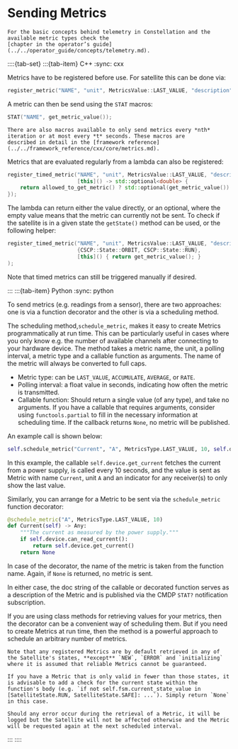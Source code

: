 # Sending Metrics

```{seealso}
For the basic concepts behind telemetry in Constellation and the available metric types check the
[chapter in the operator’s guide](../../operator_guide/concepts/telemetry.md).
```

::::{tab-set}
:::{tab-item} C++
:sync: cxx

Metrics have to be registered before use. For satellite this can be done via:

```c++
register_metric("NAME", "unit", MetricsValue::LAST_VALUE, "description");
```

A metric can then be send using the `STAT` macros:

```c++
STAT("NAME", get_metric_value());
```

```{seealso}
There are also macros available to only send metrics every *nth* iteration or at most every *t* seconds. These macros are
described in detail in the [framework reference](../../framework_reference/cxx/core/metrics.md).
```

Metrics that are evaluated regularly from a lambda can also be registered:

```c++
register_timed_metric("NAME", "unit", MetricsValue::LAST_VALUE, "description", 10s,
                      [this]() -> std::optional<double> {
    return allowed_to_get_metric() ? std::optional(get_metric_value()) : std::nullopt;
});
```

The lambda can return either the value directly, or an optional, where the empty value means that the metric can currently
not be sent. To check if the satellite is in a given state the `getState()` method can be used, or the following helper:

```c++
register_timed_metric("NAME", "unit", MetricsValue::LAST_VALUE, "description", 10s,
                      {CSCP::State::ORBIT, CSCP::State::RUN},
                      [this]() { return get_metric_value(); }
);
```

Note that timed metrics can still be triggered manually if desired.

:::
:::{tab-item} Python
:sync: python

To send metrics (e.g. readings from a sensor), there are two approaches: one is
via a function decorator and the other is via a scheduling method.

The scheduling method,`schedule_metric`, makes it easy to create Metrics
programmatically at run time. This can be particularly useful in cases where you
only know e.g. the number of available channels after connecting to your
hardware device. The method takes a metric name, the unit, a polling interval, a
metric type and a callable function as arguments. The name of the metric will
always be converted to full caps.

* Metric type: can be `LAST_VALUE`, `ACCUMULATE`, `AVERAGE`, or `RATE`.
* Polling interval: a float value in seconds, indicating how often the metric is transmitted.
* Callable function: Should return a single value (of any type), and take no arguments. If you have a callable that requires
  arguments, consider using `functools.partial` to fill in the necessary information at scheduling time. If the callback
  returns `None`, no metric will be published.

An example call is shown below:

```python
self.schedule_metric("Current", "A", MetricsType.LAST_VALUE, 10, self.device.get_current)
```

In this example, the callable `self.device.get_current` fetches the current from
a power supply, is called every 10 seconds, and the value is sent as Metric with
name `Current`, unit `A` and an indicator for any receiver(s) to only show the
last value.

Similarly, you can arrange for a Metric to be sent via the `schedule_metric`
function decorator:

```python
@schedule_metric("A", MetricsType.LAST_VALUE, 10)
def Current(self) -> Any:
    """The current as measured by the power supply."""
    if self.device.can_read_current():
        return self.device.get_current()
    return None
```

In case of the decorator, the name of the metric is taken from the function
name. Again, if `None` is returned, no metric is sent.

In either case, the doc string of the callable or decorated function serves as a
description of the Metric and is published via the CMDP `STAT?` notification
subscription.

If you are using class methods for retrieving values for your metrics, then the
decorator can be a convenient way of scheduling them. But if you need to create
Metrics at run time, then the method is a powerful approach to schedule an
arbitrary number of metrics.

```{attention}
Note that any registered Metrics are by default retrieved in any of the Satellite's states, **except** `NEW`, `ERROR` and `initializing` where it is assumed that reliable Metrics cannot be guaranteed.

If you have a Metric that is only valid in fewer than those states, it is advisable to add a check for the current state within the function's body (e.g. `if not self.fsm.current_state_value in [SatelliteState.RUN, SatelliteState.SAFE]: ...`). Simply return `None` in this case.

Should any error occur during the retrieval of a Metric, it will be logged but the Satellite will not be affected otherwise and the Metric will be requested again at the next scheduled interval.
```

:::
::::
